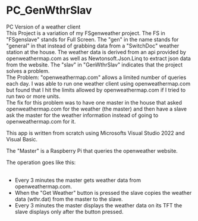 # PC_GenWthrSlav
PC Version of a weather client
<br>
This Project is a variation of my FSgenweather project. The FS in "FSgenslave" stands for Full Screen. The "gen" in the name stands for "general" in that instead of 
grabbing data from a "SwitchDoc" weather station at the house. The weather data is derived from an api provided by openweathermap.com as well as Newtonsoft.Json.Linq to extract 
json data from the website.
The "slav" in "GenWthrSlav" indicates that the project solves a problem.</br>
The Problem: "openweathermap.com" allows a limited number of queries each day. I was able to run one weather client using openweathermap.com but found that I hit the limits 
allowed by openweathermap.com if I tried to run two or more units.</br>
The fix for this problem was to have one master in the house that asked openweathermap.com for the weather (the master) and then have a slave ask the master for the weather
information instead of going to openweathermap.com for it.</br> 

This app is written from scratch using Microsofts Visual Studio 2022 and Visual Basic.</br>

The "Master" is a Raspberry Pi that queries the openweather website. </br>

The operation goes like this:</br></br>
- Every 3 minutes the master gets weather data from openweathermap.com.</br>
- When the "Get Weather" button is pressed the slave copies the weather data (wthr.dat) from the master to the slave.</br>
- Every 3 minutes the master displays the weather data on its TFT the slave displays only after the button pressed. </br>
